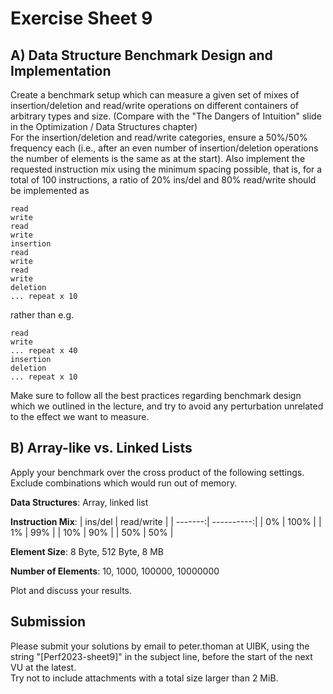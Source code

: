 Exercise Sheet 9
================

A) Data Structure Benchmark Design and Implementation
-----------------------------------------------------

Create a benchmark setup which can measure a given set of mixes of insertion/deletion and read/write operations on different containers of arbitrary types and size. (Compare with the "The Dangers of Intuition" slide in the Optimization / Data Structures chapter)  
For the insertion/deletion and read/write categories, ensure a 50%/50% frequency each (i.e., after an even number of insertion/deletion operations the number of elements is the same as at the start). Also implement the requested instruction mix using the minimum spacing possible, that is, for a total of 100 instructions, a ratio of 20% ins/del and 80% read/write should be implemented as

```
read
write
read
write
insertion
read
write
read
write
deletion
... repeat x 10
```

rather than e.g.

```
read
write
... repeat x 40
insertion
deletion
... repeat x 10
```

Make sure to follow all the best practices regarding benchmark design which we outlined in the lecture, and try to avoid any perturbation unrelated to the effect we want to measure.


B) Array-like vs. Linked Lists
------------------------------

Apply your benchmark over the cross product of the following settings. Exclude combinations which would run out of memory.

**Data Structures**: Array, linked list

**Instruction Mix**:
| ins/del | read/write |
| -------:| ----------:|
|     0%  |      100%  |
|     1%  |       99%  |
|    10%  |       90%  |
|    50%  |       50%  |

**Element Size**: 8 Byte, 512 Byte, 8 MB

**Number of Elements**: 10, 1000, 100000, 10000000

Plot and discuss your results.

Submission
----------
Please submit your solutions by email to peter.thoman at UIBK, using the string "[Perf2023-sheet9]" in the subject line, before the start of the next VU at the latest.  
Try not to include attachments with a total size larger than 2 MiB.

